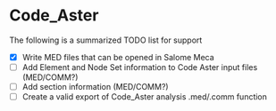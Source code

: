 # Code_Aster


The following is a summarized TODO list for support

- [x] Write MED files that can be opened in Salome Meca
- [ ] Add Element and Node Set information to Code Aster input files (MED/COMM?)
- [ ] Add section information (MED/COMM?)
- [ ] Create a valid export of Code_Aster analysis .med/.comm function

